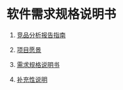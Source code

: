# 软件需求规格说明书

1. [竞品分析报告指南](./document_files/软件需求规格说明书_竞品分析报告指南.md)

2. [项目愿景](./document_files/软件需求规格说明书_项目愿景.md)

3. [需求规格说明书](./document_files/软件需求规格说明书_需求规格说明书.md)

4. [补充性说明](./document_files/软件需求规格说明书_补充性说明.md)

   

